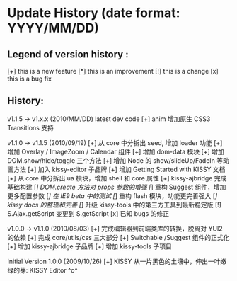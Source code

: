 
Update History (date format: YYYY/MM/DD)
========================================

Legend of version history :
---------------------------
  [+]	this is a new feature
  [*]	this is an improvement
  [!]	this is a change
  [x]	this is a bug fix

History:
--------
v1.1.5 -> v1.x.x (2010/MM/DD)  latest dev code
 [+] anim 增加原生 CSS3 Transitions 支持 

v1.1.0 -> v1.1.5 (2010/09/19)
 [+] 从 core 中分拆出 seed, 增加 loader 功能
 [+] 增加 Overlay / ImageZoom / Calendar 组件
 [+] 增加 dom-data 模块
 [+] 增加 DOM.show/hide/toggle 三个方法
 [+] 增加 Node 的 show/slideUp/FadeIn 等动画方法
 [+] 加入 kissy-editor 子品牌
 [+] 增加 Getting Started with KISSY 文档
 [+] 从 core 中分拆出 ua 模块，增加 shell 和 core 属性
 [+] kissy-ajbridge 完成基础构建
 [*] DOM.create 方法对 props 参数的增强
 [*] 重构 Suggest 组件，增加更多配置参数
 [*] 在 IE9 beta 中的测试
 [*] 重构 flash 模块，功能更完善强大
 [*] kissy docs 的整理和完善
 [*] 升级 kissy-tools 中的第三方工具到最新稳定版
 [!] S.Ajax.getScript 变更到 S.getScript
 [x] 已知 bugs 的修正

v1.0.0 -> v1.1.0 (2010/08/03)
 [+] 完成编辑器到前端类库的转换，脱离对 YUI2 的依赖
 [+] 完成 core/utils/css 三大部分
 [+] Switchable /Suggest 组件的正式化
 [+] 增加 kissy-ajbridge 子品牌
 [+] 增加 kissy-tools 子项目

Initial Version 1.0.0 (2009/10/26)
 [+] KISSY 从一片黑色的土壤中，伸出一叶嫩绿的芽: KISSY Editor ^o^
